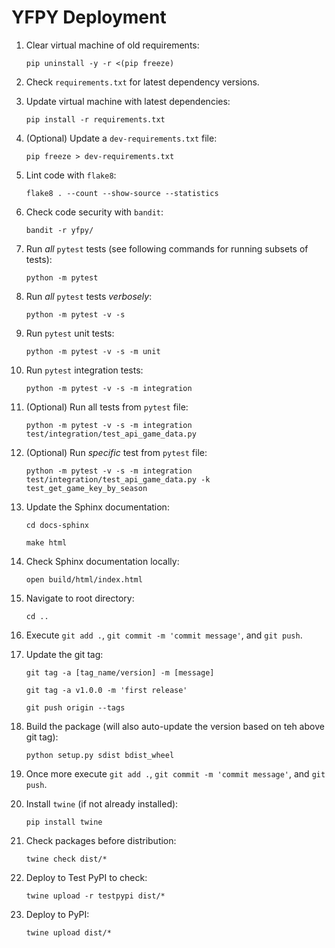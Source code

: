 # YFPY Deployment

1. Clear virtual machine of old requirements:

    ```shell
    pip uninstall -y -r <(pip freeze)    
    ```

2. Check `requirements.txt` for latest dependency versions.
3. Update virtual machine with latest dependencies:

    ```shell
    pip install -r requirements.txt    
    ```

4. (Optional) Update a `dev-requirements.txt` file:

    ```shell
    pip freeze > dev-requirements.txt
    ```

5. Lint code with `flake8`:

    ```shell
    flake8 . --count --show-source --statistics
    ```

6. Check code security with `bandit`:

    ```shell
    bandit -r yfpy/
    ```

7. Run *all* `pytest` tests (see following commands for running subsets of tests):

    ```shell
    python -m pytest
    ```

8. Run *all* `pytest` tests *verbosely*:

    ```shell
    python -m pytest -v -s
    ```

9. Run `pytest` unit tests:

    ```shell
    python -m pytest -v -s -m unit 
    ```

10. Run `pytest` integration tests:

     ```shell
     python -m pytest -v -s -m integration 
     ```

11. (Optional) Run all tests from `pytest` file:

     ```shell
     python -m pytest -v -s -m integration test/integration/test_api_game_data.py
     ```

12. (Optional) Run *specific* test from `pytest` file:

     ```shell
     python -m pytest -v -s -m integration test/integration/test_api_game_data.py -k test_get_game_key_by_season
     ```

13. Update the Sphinx documentation:

     ```shell
     cd docs-sphinx
     ```

     ```shell
     make html    
     ```
   
14. Check Sphinx documentation locally:

     ```shell
     open build/html/index.html    
     ```
   
15. Navigate to root directory:

     ```shell
     cd ..    
     ```

16. Execute `git add .`, `git commit -m 'commit message'`, and `git push`.

17. Update the git tag:

     `git tag -a [tag_name/version] -m [message]`

     ```shell
     git tag -a v1.0.0 -m 'first release'    
     ```
   
     ```shell
     git push origin --tags    
     ```

18. Build the package (will also auto-update the version based on teh above git tag):

     ```shell
     python setup.py sdist bdist_wheel
     ```

19. Once more execute `git add .`, `git commit -m 'commit message'`, and `git push`.

20. Install `twine` (if not already installed):

     ```shell
     pip install twine
     ```

21. Check packages before distribution:

    ```shell
    twine check dist/*
    ```

22. Deploy to Test PyPI to check:

     ```shell
     twine upload -r testpypi dist/*
     ```

23. Deploy to PyPI:

     ```shell
     twine upload dist/*
     ```
